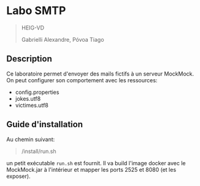 # Labo SMTP

> HEIG-VD
>
> Gabrielli Alexandre, Póvoa Tiago

## Description

Ce laboratoire permet d'envoyer des mails fictifs à un serveur MockMock. On peut configurer son comportement avec les ressources:

* config.properties
* jokes.utf8
* victimes.utf8

## Guide d'installation

Au chemin suivant: 

> /install/run.sh

un petit exécutable `run.sh` est fournit. Il va build l'image docker avec le MockMock.jar à l'intérieur et mapper les ports 2525 et 8080 (et les exposer).

